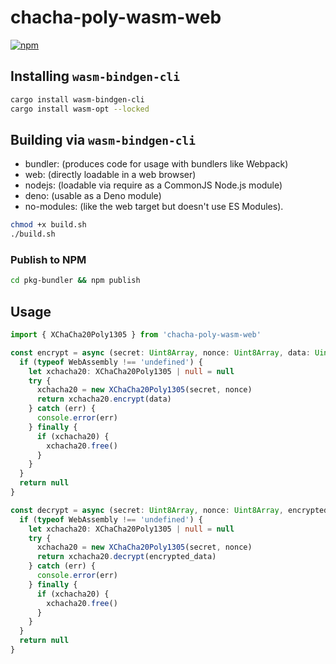 # chacha-poly-wasm-web

[![npm](https://img.shields.io/npm/v/chacha-poly-wasm-web)](https://www.npmjs.com/package/chacha-poly-wasm-web)

## Installing `wasm-bindgen-cli`

```sh
cargo install wasm-bindgen-cli
cargo install wasm-opt --locked
```

## Building via `wasm-bindgen-cli`

* bundler: (produces code for usage with bundlers like Webpack)
* web: (directly loadable in a web browser)
* nodejs: (loadable via require as a CommonJS Node.js module)
* deno: (usable as a Deno module)
* no-modules: (like the web target but doesn't use ES Modules).

```sh
chmod +x build.sh
./build.sh
```

### Publish to NPM

```sh
cd pkg-bundler && npm publish
```

## Usage

```ts
import { XChaCha20Poly1305 } from 'chacha-poly-wasm-web'

const encrypt = async (secret: Uint8Array, nonce: Uint8Array, data: Uint8Array): Promise<Uint8Array | null> => {
  if (typeof WebAssembly !== 'undefined') {
    let xchacha20: XChaCha20Poly1305 | null = null
    try {
      xchacha20 = new XChaCha20Poly1305(secret, nonce)
      return xchacha20.encrypt(data)
    } catch (err) {
      console.error(err)
    } finally {
      if (xchacha20) {
        xchacha20.free()
      }
    }
  }
  return null
}

const decrypt = async (secret: Uint8Array, nonce: Uint8Array, encrypted_data: Uint8Array): Promise<Uint8Array | null> => {
  if (typeof WebAssembly !== 'undefined') {
    let xchacha20: XChaCha20Poly1305 | null = null
    try {
      xchacha20 = new XChaCha20Poly1305(secret, nonce)
      return xchacha20.decrypt(encrypted_data)
    } catch (err) {
      console.error(err)
    } finally {
      if (xchacha20) {
        xchacha20.free()
      }
    }
  }
  return null
}
```
